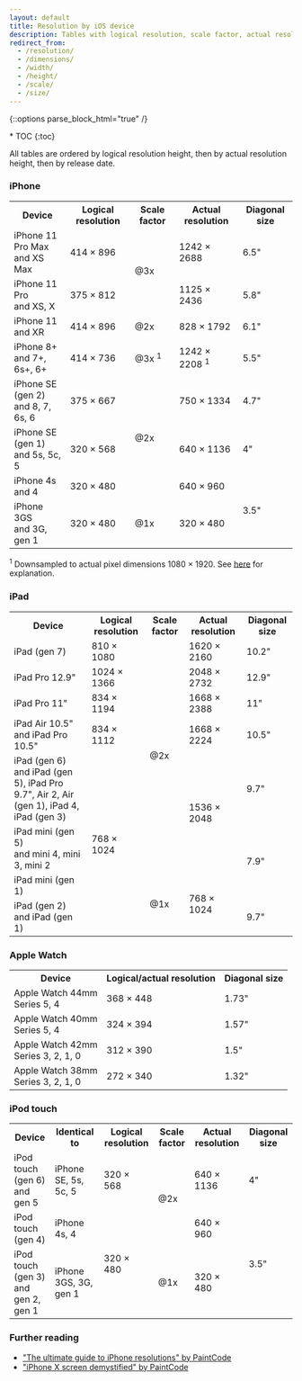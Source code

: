 ```yaml
---
layout: default
title: Resolution by iOS device
description: Tables with logical resolution, scale factor, actual resolution, and diagonal size for each iPhone, iPad, Apple Watch, and iPod touch.
redirect_from: 
  - /resolution/
  - /dimensions/
  - /width/
  - /height/
  - /scale/
  - /size/
---
```

{::options parse_block_html="true" /}

<div id="compact-toc">
* TOC
{:toc}
</div>

<p>All tables are ordered by logical resolution height, then by actual resolution height, then by release date.</p>

### iPhone

<table class="full-width">
  <tr>
    <th>Device</th>
    <th>Logical resolution</th>
    <th>Scale factor</th>
    <th>Actual resolution</th>
    <th>Diagonal size</th>
  </tr>
  <tr>
    <td>
      <span class="strong">iPhone 11 Pro Max</span><br>
      <span class="soft">and XS Max</span>
    </td>
    <td>414 × 896</td>
    <td rowspan="2">@3x</td>
    <td>1242 × 2688</td>
    <td>6.5"</td>
  </tr>
  <tr>
    <td>
      <span class="strong">iPhone 11 Pro</span><br>
      <span class="soft">and XS, X</span>
    </td>
    <td>375 × 812</td>
    <td>1125 × 2436</td>
    <td>5.8"</td>
  </tr>
  <tr>
    <td>
      <span class="strong">iPhone 11</span><br>
    <span class="soft">and XR</span>
    </td>
    <td>414 × 896</td>
    <td>@2x</td>
    <td>828 × 1792</td>
    <td>6.1"</td>
  </tr>
  <tr>
    <td class="nowrap">
      <span class="strong">iPhone 8+</span><br>
      <span class="soft">and 7+, 6s+, 6+</span>
    </td>
    <td>414 × 736</td>
    <td>@3x <sup>1</sup></td>
    <td>1242 × 2208 <sup>1</sup></td>
    <td>5.5"</td>
  </tr>
  <tr>
    <td>
      <span class="strong">iPhone SE (gen 2)</span><br>
      <span class="soft">and 8, 7, 6s, 6</span>
    </td>
    <td>375 × 667</td>
    <td rowspan="3">@2x</td>
    <td>750 × 1334</td>
    <td>4.7"</td>
  </tr>
  <tr>
    <td>
      <span class="strong">iPhone SE (gen 1)</span><br>
      <span class="soft">and 5s, 5c, 5</span>
    </td>
    <td>320 × 568</td>
    <td>640 × 1136</td>
    <td>4"</td>
  </tr>
  <tr>
    <td>
      <span class="strong">iPhone 4s</span><br>
      <span class="soft">and 4</span>
    </td>
    <td>320 × 480</td>
    <td>640 × 960</td>
    <td rowspan="2">3.5"</td>
  </tr>
  <tr>
    <td>
      <span class="strong">iPhone 3GS</span><br>
      <span class="soft">and 3G, gen 1</span>
    </td>
    <td>320 × 480</td>
    <td>@1x</td>
    <td>320 × 480</td>
  </tr>
</table>

<sup>1</sup> Downsampled to actual pixel dimensions 1080 × 1920. See <a href="https://www.paintcodeapp.com/news/iphone-6-screens-demystified">here</a> for explanation.

### iPad

<table class="full-width">
  <tr>
    <th>Device</th>
    <th>Logical resolution</th>
    <th>Scale factor</th>
    <th>Actual resolution</th>
    <th>Diagonal size</th>
  </tr>
  <tr>
    <td><span class="strong">iPad (gen 7)</span></td>
    <td>810 × 1080</td>
    <td rowspan="6">@2x</td>
    <td>1620 × 2160</td>
    <td>10.2"</td>
  </tr>
  <tr>
    <td><span class="strong">iPad Pro 12.9"</span></td>
    <td>1024 × 1366</td>
    <td>2048 × 2732</td>
    <td>12.9"</td>
  </tr>
  <tr>
    <td><span class="strong">iPad Pro 11"</span></td>
    <td>834 × 1194</td>
    <td>1668 × 2388</td>
    <td>11"</td>
  </tr>
  <tr>
    <td>
      <span class="strong">iPad Air 10.5"</span><br>
      <span class="soft">and iPad Pro 10.5"</span>
    </td>
    <td>834 × 1112</td>
    <td>1668 × 2224</td>
    <td>10.5"</td>
  </tr>
  <tr>
    <td>
      <span class="strong">iPad (gen 6)</span><br>
      <span class="soft">and iPad (gen 5), iPad Pro 9.7", Air 2, Air (gen 1), iPad 4, iPad (gen 3)</span>
    </td>
    <td rowspan="4">768 × 1024</td>
    <td rowspan="2">1536 × 2048</td>
    <td>9.7"</td>
  </tr>
  <tr>
    <td>
      <span class="strong">iPad mini (gen 5)</span><br>
      <span class="soft">and mini 4, mini 3, mini 2</span>
    </td>
    <td rowspan="2">7.9"</td>
  </tr>
  <tr>
    <td><span class="strong">iPad mini (gen 1)</span></td>
    <td rowspan="2">@1x</td>
    <td rowspan="2">768 × 1024</td>
  </tr>
  <tr>
    <td>
      <span class="strong">iPad (gen 2)</span><br>
      <span class="soft">and iPad (gen 1)</span>
    </td>
    <td>9.7"</td>
  </tr>
</table>

### Apple Watch

<table>
  <tr>
    <th>Device</th>
    <th>Logical/actual resolution</th>
    <th>Diagonal size</th>
  </tr>
  <tr>
    <td>
      <span class="strong">Apple Watch 44mm</span><br>
      <span class="soft">Series 5, 4</span>
    </td>
    <td>368 × 448</td>
    <td>1.73"</td>
  </tr>
  <tr>
    <td>
      <span class="strong">Apple Watch 40mm</span><br>
      <span class="soft">Series 5, 4</span>
    </td>
    <td>324 × 394</td>
    <td>1.57"</td>
  </tr>
  <tr>
    <td>
      <span class="strong">Apple Watch 42mm</span><br>
      <span class="soft">Series 3, 2, 1, 0</span>
    </td>
    <td>312 × 390</td>
    <td>1.5"</td>
  </tr>
  <tr>
    <td>
      <span class="strong">Apple Watch 38mm</span><br>
      <span class="soft">Series 3, 2, 1, 0</span>
    </td>
    <td>272 × 340</td>
    <td>1.32"</td>
  </tr>
</table>

### iPod touch

<table class="full-width">
  <tr>
    <th>Device</th>
    <th>Identical to</th>
    <th>Logical resolution</th>
    <th>Scale factor</th>
    <th>Actual resolution</th>
    <th>Diagonal size</th>
  </tr>
  <tr>
    <td class="nowrap">
      <span class="strong">iPod touch (gen 6)</span><br>
      <span class="soft">and gen 5</span>
    </td>
    <td>iPhone SE, 5s, 5c, 5</td>
    <td>320 × 568</td>
    <td rowspan="2">@2x</td>
    <td>640 × 1136</td>
    <td>4"</td>
  </tr>
  <tr>
    <td><span class="strong">iPod touch (gen 4)</span></td>
    <td>iPhone 4s, 4</td>
    <td rowspan="2">320 × 480</td>
    <td>640 × 960</td>
    <td rowspan="2">3.5"</td>
  </tr>
  <tr>
    <td>
      <span class="strong">iPod touch (gen 3)</span><br>
      <span class="soft">and gen 2, gen 1</span>
    </td>
    <td>iPhone 3GS, 3G, gen 1</td>
    <td>@1x</td>
    <td>320 × 480</td>
  </tr>
</table>

### Further reading

<ul>
  <li><a href="https://www.paintcodeapp.com/news/ultimate-guide-to-iphone-resolutions">"The ultimate guide to iPhone resolutions" by PaintCode</a></li>
  <li><a href="https://www.paintcodeapp.com/news/iphone-x-screen-demystified">"iPhone X screen demystified" by PaintCode</a></li>
</ul>
